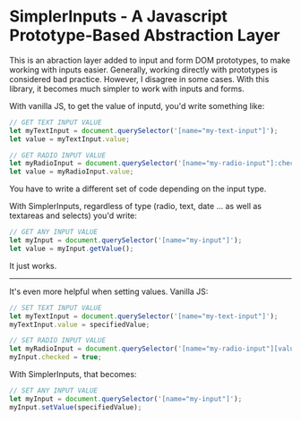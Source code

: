 # SimplerInputs - A Javascript Prototype-Based Abstraction Layer
This is an abraction layer added to input and form DOM prototypes, to make working with inputs easier.
Generally, working directly with prototypes is considered bad practice. However, I disagree in some cases. With this library, it becomes much simpler to work with inputs and forms.

With vanilla JS, to get the value of inputd, you'd write something like:

```javascript
// GET TEXT INPUT VALUE
let myTextInput = document.querySelector('[name="my-text-input"]');
let value = myTextInput.value;

// GET RADIO INPUT VALUE
let myRadioInput = document.querySelector('[name="my-radio-input"]:checked');
let value = myRadioInput.value;
```
You have to write a different set of code depending on the input type.

With SimplerInputs, regardless of type (radio, text, date ... as well as textareas and selects) you'd write:

```javascript
// GET ANY INPUT VALUE
let myInput = document.querySelector('[name="my-input"]');
let value = myInput.getValue();
```

It just works.

---------------------------

It's even more helpful when setting values. Vanilla JS:

```javascript
// SET TEXT INPUT VALUE
let myTextInput = document.querySelector('[name="my-text-input"]');
myTextInput.value = specifiedValue;

// SET RADIO INPUT VALUE
let myRadioInput = document.querySelector('[name="my-radio-input"][value="'+specifiedValue+'"]');
myInput.checked = true;
```

With SimplerInputs, that becomes:

```javascript
// SET ANY INPUT VALUE
let myInput = document.querySelector('[name="my-input"]');
myInput.setValue(specifiedValue);
```
